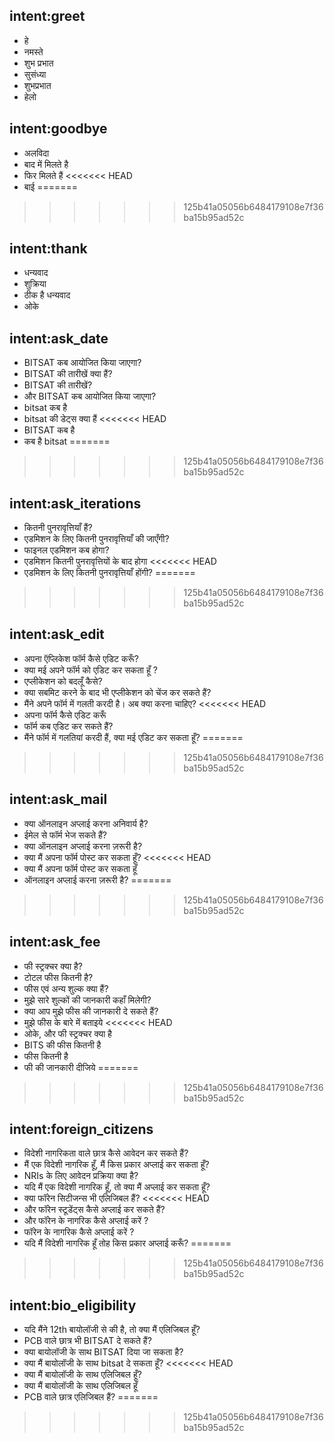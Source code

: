 ## intent:greet
- हे
- नमस्ते
- शुभ प्रभात
- सुसंध्या
- शुभप्रभात
- हेलो

## intent:goodbye
- अलविदा
- बाद में मिलते है
- फिर मिलते हैं
<<<<<<< HEAD
- बाई
=======
>>>>>>> 125b41a05056b6484179108e7f36ba15b95ad52c

## intent:thank
- धन्यवाद
- शुक्रिया
- ठीक है धन्यवाद
- ओके

## intent:ask_date
- BITSAT कब आयोजित किया जाएगा?
- BITSAT की तारीखें क्या हैं?
- BITSAT की तारीखें?
- और BITSAT कब आयोजित किया जाएगा?
- bitsat कब है
- bitsat की डेट्स क्या हैं
<<<<<<< HEAD
- BITSAT कब है
- कब है bitsat
=======
>>>>>>> 125b41a05056b6484179108e7f36ba15b95ad52c

## intent:ask_iterations
- कितनी पुनरावृत्तियाँ हैं?
- एडमिशन के लिए कितनी पुनरावृत्तियाँ की जाएँगी?
- फाइनल एडमिशन कब होगा?
- एडमिशन कितनी पुनरावृत्तियों के बाद होगा
<<<<<<< HEAD
- एडमिशन के लिए कितनी पुनरावृत्तियाँ होंगी?
=======
>>>>>>> 125b41a05056b6484179108e7f36ba15b95ad52c

## intent:ask_edit
- अपना ऍप्लिकेश फॉर्म कैसे एडिट करूँ?
- क्या मई अपने फॉर्म को एडिट कर सकता हूँ ?
- एप्लीकेशन को बदलूँ कैसे?
- क्या सबमिट करने के बाद भी एप्लीकेशन को चेंज कर सकते हैं?
- मैंने अपने फॉर्म में गलती करदी है। अब क्या करना चाहिए?
<<<<<<< HEAD
- अपना फॉर्म कैसे एडिट करूँ
- फॉर्म कब एडिट कर सकते हैं?
- मैंने फॉर्म में गलतियां करदी हैं, क्या मई एडिट कर सकता हूँ?
=======
>>>>>>> 125b41a05056b6484179108e7f36ba15b95ad52c

## intent:ask_mail
- क्या ऑनलाइन अप्लाई करना अनिवार्य है?
- ईमेल से फॉर्म भेज सकते हैं?
- क्या ऑनलाइन अप्लाई करना ज़रूरी है?
- क्या मैं अपना फॉर्म पोस्ट कर सकता हूँ?
<<<<<<< HEAD
- क्या मैं अपना फॉर्म पोस्ट कर सकता हूँ
- ऑनलाइन अप्लाई करना ज़रूरी है?
=======
>>>>>>> 125b41a05056b6484179108e7f36ba15b95ad52c

## intent:ask_fee
- फी स्ट्रक्चर क्या है?
- टोटल फीस कितनी है?
- फीस एवं अन्य शुल्क क्या हैं?
- मुझे सारे शुल्कों की जानकारी कहाँ मिलेगी?
- क्या आप मुझे फीस की जानकारी दे सकते हैं?
- मुझे फीस के बारे में बताइये
<<<<<<< HEAD
- ओके, और फी स्ट्रक्चर क्या है
- BITS की फीस कितनी है
- फीस कितनी है
- फी की जानकारी दीजिये
=======
>>>>>>> 125b41a05056b6484179108e7f36ba15b95ad52c

## intent:foreign_citizens
- विदेशी नागरिकता वाले छात्र कैसे आवेदन कर सकते हैं?
- मैं एक विदेशी नागरिक हूँ, मैं किस प्रकार अप्लाई कर सकता हूँ?
- NRIs के लिए आवेदन प्रक्रिया क्या है?
- यदि मैं एक विदेशी नागरिक हूँ, तो क्या मैं अप्लाई कर सकता हूँ?
- क्या फॉरेन सिटीजन्स भी एलिजिबल हैं?
<<<<<<< HEAD
- और फॉरेन स्टूडेंट्स कैसे अप्लाई कर सकते हैं?
- और फॉरेन के नागरिक कैसे अप्लाई करें ?
- फॉरेन के नागरिक कैसे अप्लाई करें ?
- यदि मैं विदेशी नागरिक हूँ तोह किस प्रकार अप्लाई करूँ?
=======
>>>>>>> 125b41a05056b6484179108e7f36ba15b95ad52c

## intent:bio_eligibility
- यदि मैंने 12th बायोलॉजी से की है, तो क्या मैं एलिजिबल हूँ?
- PCB वाले छात्र भी BITSAT दे सकते हैं?
- क्या बायोलॉजी के साथ BITSAT दिया जा सकता है?
- क्या मैं बायोलॉजी के साथ bitsat दे सकता हूँ?
<<<<<<< HEAD
- क्या मैं बायोलॉजी के साथ एलिजिबल हूँ?
- क्या मैं बायोलॉजी के साथ एलिजिबल हूँ
- PCB वाले छात्र एलिजिबल हैं?
=======
>>>>>>> 125b41a05056b6484179108e7f36ba15b95ad52c
